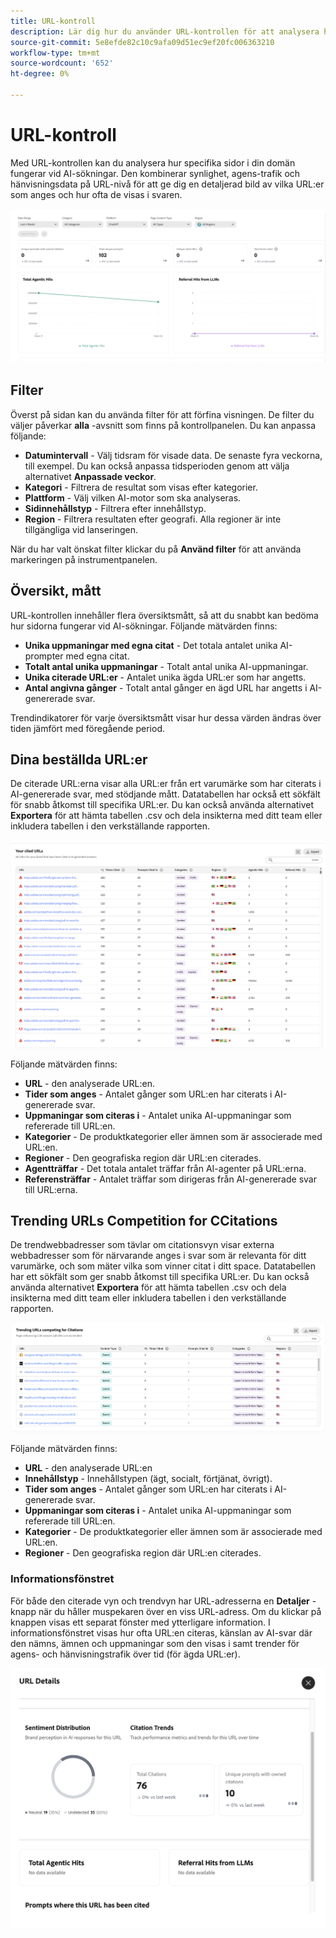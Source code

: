 ```yaml
---
title: URL-kontroll
description: Lär dig hur du använder URL-kontrollen för att analysera hur specifika sidor i din domän fungerar vid AI-sökningar.
source-git-commit: 5e8efde82c10c9afa09d51ec9ef20fc006363210
workflow-type: tm+mt
source-wordcount: '652'
ht-degree: 0%

---
```



# URL-kontroll

Med URL-kontrollen kan du analysera hur specifika sidor i din domän fungerar vid AI-sökningar. Den kombinerar synlighet, agens-trafik och hänvisningsdata på URL-nivå för att ge dig en detaljerad bild av vilka URL:er som anges och hur ofta de visas i svaren.

![URL-kontrollen](/help/dashboards/assets/url-insp.png)

## Filter

Överst på sidan kan du använda filter för att förfina visningen. De filter du väljer påverkar **alla** -avsnitt som finns på kontrollpanelen. Du kan anpassa följande:

* **Datumintervall** - Välj tidsram för visade data. De senaste fyra veckorna, till exempel. Du kan också anpassa tidsperioden genom att välja alternativet **Anpassade veckor**.
* **Kategori** - Filtrera de resultat som visas efter kategorier.
* **Plattform** - Välj vilken AI-motor som ska analyseras.
* **Sidinnehållstyp** - Filtrera efter innehållstyp.
* **Region** - Filtrera resultaten efter geografi. Alla regioner är inte tillgängliga vid lanseringen.

När du har valt önskat filter klickar du på **Använd filter** för att använda markeringen på instrumentpanelen.

## Översikt, mått

URL-kontrollen innehåller flera översiktsmått, så att du snabbt kan bedöma hur sidorna fungerar vid AI-sökningar. Följande mätvärden finns:

* **Unika uppmaningar med egna citat** - Det totala antalet unika AI-prompter med egna citat.
* **Totalt antal unika uppmaningar** - Totalt antal unika AI-uppmaningar.
* **Unika citerade URL:er** - Antalet unika ägda URL:er som har angetts.
* **Antal angivna gånger** - Totalt antal gånger en ägd URL har angetts i AI-genererade svar.
<!-- * **Total agentic hits** - The total number of hits from AI agents on your URLs.
* **Referral hits from LLMs** - The total number of hits directed from AI-generated answers to your URLs.-->

Trendindikatorer för varje översiktsmått visar hur dessa värden ändras över tiden jämfört med föregående period.

## Dina beställda URL:er

De citerade URL:erna visar alla URL:er från ert varumärke som har citerats i AI-genererade svar, med stödjande mått. Datatabellen har också ett sökfält för snabb åtkomst till specifika URL:er. Du kan också använda alternativet **Exportera** för att hämta tabellen .csv och dela insikterna med ditt team eller inkludera tabellen i den verkställande rapporten.

![Citerade URL:er](/help/dashboards/assets/cited-urls.png)

Följande mätvärden finns:

* **URL** - den analyserade URL:en.
* **Tider som anges** - Antalet gånger som URL:en har citerats i AI-genererade svar.
* **Uppmaningar som citeras i** - Antalet unika AI-uppmaningar som refererade till URL:en.
* **Kategorier** - De produktkategorier eller ämnen som är associerade med URL:en.
* **Regioner** - Den geografiska region där URL:en citerades.
* **Agentträffar** - Det totala antalet träffar från AI-agenter på URL:erna.
* **Referensträffar** - Antalet träffar som dirigeras från AI-genererade svar till URL:erna.

## Trending URLs Competition for CCitations

De trendwebbadresser som tävlar om citationsvyn visar externa webbadresser som för närvarande anges i svar som är relevanta för ditt varumärke, och som mäter vilka som vinner citat i ditt space. Datatabellen har ett sökfält som ger snabb åtkomst till specifika URL:er. Du kan också använda alternativet **Exportera** för att hämta tabellen .csv och dela insikterna med ditt team eller inkludera tabellen i den verkställande rapporten.

![Trendar-URL:er som tävlar om källhänvisningar](/help/dashboards/assets/trend-url.png)

Följande mätvärden finns:

* **URL** - den analyserade URL:en
* **Innehållstyp** - Innehållstypen (ägt, socialt, förtjänat, övrigt).
* **Tider som anges** - Antalet gånger som URL:en har citerats i AI-genererade svar.
* **Uppmaningar som citeras i** - Antalet unika AI-uppmaningar som refererade till URL:en.
* **Kategorier** - De produktkategorier eller ämnen som är associerade med URL:en.
* **Regioner** - Den geografiska region där URL:en citerades.

### Informationsfönstret

För både den citerade vyn och trendvyn har URL-adresserna en **Detaljer** -knapp när du håller muspekaren över en viss URL-adress. Om du klickar på knappen visas ett separat fönster med ytterligare information. I informationsfönstret visas hur ofta URL:en citeras, känslan av AI-svar där den nämns, ämnen och uppmaningar som den visas i samt trender för agens- och hänvisningstrafik över tid (för ägda URL:er).

![Informationsfönstret](/help/dashboards/assets/details-url.png)
